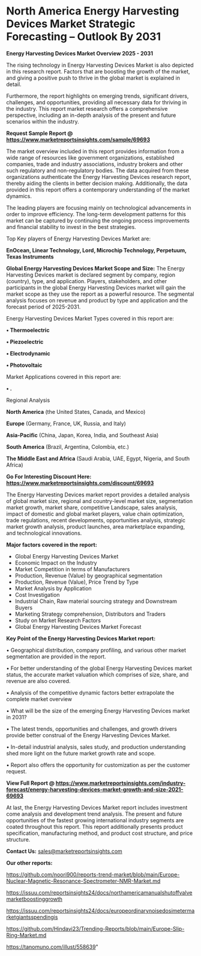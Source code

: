 # North America Energy Harvesting Devices Market Strategic Forecasting – Outlook By 2031

<Strong> Energy Harvesting Devices Market Overview 2025 - 2031</strong>

The rising technology in Energy Harvesting Devices Market is also depicted in this research report. Factors that are boosting the growth of the market, and giving a positive push to thrive in the global market is explained in detail.

Furthermore, the report highlights on emerging trends, significant drivers, challenges, and opportunities, providing all necessary data for thriving in the industry. This report market research offers a comprehensive perspective, including an in-depth analysis of the present and future scenarios within the industry.

<strong>Request Sample Report @ <a href=https://www.marketreportsinsights.com/sample/69693>https://www.marketreportsinsights.com/sample/69693</a></strong>

The market overview included in this report provides information from a wide range of resources like government organizations, established companies, trade and industry associations, industry brokers and other such regulatory and non-regulatory bodies. The data acquired from these organizations authenticate the Energy Harvesting Devices research report, thereby aiding the clients in better decision making. Additionally, the data provided in this report offers a contemporary understanding of the market dynamics.

The leading players are focusing mainly on technological advancements in order to improve efficiency. The long-term development patterns for this market can be captured by continuing the ongoing process improvements and financial stability to invest in the best strategies.

Top Key players of Energy Harvesting Devices Market are:

<strong>EnOcean, Linear Technology, Lord, Microchip Technology, Perpetuum, Texas Instruments</strong>

<strong><b>Global Energy Harvesting Devices Market Scope and Size:</b></strong>
The Energy Harvesting Devices market is declared segment by company, region (country), type, and application. Players, stakeholders, and other participants in the global Energy Harvesting Devices market will gain the market scope as they use the report as a powerful resource. The segmental analysis focuses on revenue and product by type and application and the forecast period of 2025-2031.

Energy Harvesting Devices Market Types covered in this report are:

<strong>• Thermoelectric

• Piezoelectric

• Electrodynamic

• Photovoltaic</strong>

Market Applications covered in this report are:

<strong>• .</strong> 

Regional Analysis

<strong>North America</strong> (the United States, Canada, and Mexico)

<strong>Europe</strong> (Germany, France, UK, Russia, and Italy)

<strong>Asia-Pacific</strong> (China, Japan, Korea, India, and Southeast Asia)

<strong>South America</strong> (Brazil, Argentina, Colombia, etc.)

<strong>The Middle East and Africa</strong> (Saudi Arabia, UAE, Egypt, Nigeria, and South Africa)

<strong>Go For Interesting Discount Here: <a href=https://www.marketreportsinsights.com/discount/69693>https://www.marketreportsinsights.com/discount/69693</a></strong>

The Energy Harvesting Devices market report provides a detailed analysis of global market size, regional and country-level market size, segmentation market growth, market share, competitive Landscape, sales analysis, impact of domestic and global market players, value chain optimization, trade regulations, recent developments, opportunities analysis, strategic market growth analysis, product launches, area marketplace expanding, and technological innovations.

<strong><b>Major factors covered in the report:</b></strong>
<ul>
  <li>Global Energy Harvesting Devices Market </li>
  <li>Economic Impact on the Industry</li>
  <li>Market Competition in terms of Manufacturers</li>
  <li>Production, Revenue (Value) by geographical segmentation</li>
  <li>Production, Revenue (Value), Price Trend by Type</li>
  <li>Market Analysis by Application</li>
  <li>Cost Investigation</li>
  <li>Industrial Chain, Raw material sourcing strategy and Downstream Buyers</li>
  <li>Marketing Strategy comprehension, Distributors and Traders</li>
  <li>Study on Market Research Factors</li>
  <li>Global Energy Harvesting Devices Market Forecast</li>
</ul>

<strong><b>Key Point of the Energy Harvesting Devices Market report:</b></strong>

• Geographical distribution, company profiling, and various other market segmentation are provided in the report.

• For better understanding of the global Energy Harvesting Devices market status, the accurate market valuation which comprises of size, share, and revenue are also covered.

• Analysis of the competitive dynamic factors better extrapolate the complete market overview

• What will be the size of the emerging Energy Harvesting Devices market in 2031?

• The latest trends, opportunities and challenges, and growth drivers provide better construal of the Energy Harvesting Devices Market.

• In-detail industrial analysis, sales study, and production understanding shed more light on the future market growth rate and scope.

• Report also offers the opportunity for customization as per the customer request.

<strong><b>View Full Report @ <a href=https://www.marketreportsinsights.com/industry-forecast/energy-harvesting-devices-market-growth-and-size-2021-69693>https://www.marketreportsinsights.com/industry-forecast/energy-harvesting-devices-market-growth-and-size-2021-69693</a></b></strong>


At last, the Energy Harvesting Devices Market report includes investment come analysis and development trend analysis. The present and future opportunities of the fastest growing international industry segments are coated throughout this report. This report additionally presents product specification, manufacturing method, and product cost structure, and price structure.

<strong>Contact Us:</strong>
sales@marketreportsinsights.com

<strong>Our other reports:</strong>

<a href=https://github.com/noori900/reports-trend-market/blob/main/Europe-Nuclear-Magnetic-Resonance-Spectrometer-NMR-Market.md>https://github.com/noori900/reports-trend-market/blob/main/Europe-Nuclear-Magnetic-Resonance-Spectrometer-NMR-Market.md</a>

<a href=https://issuu.com/reportsinsights24/docs/northamericamanualshutoffvalvemarketboostinggrowth>https://issuu.com/reportsinsights24/docs/northamericamanualshutoffvalvemarketboostinggrowth</a>

<a href=https://issuu.com/reportsinsights24/docs/europeordinarynoisedosimetermarketgiantsspendingis>https://issuu.com/reportsinsights24/docs/europeordinarynoisedosimetermarketgiantsspendingis</a>

<a href=https://github.com/Hindavi23/Trending-Reports/blob/main/Europe-Slip-Ring-Market.md>https://github.com/Hindavi23/Trending-Reports/blob/main/Europe-Slip-Ring-Market.md</a>

<a href=https://tanomuno.com/illust/558639>https://tanomuno.com/illust/558639</a>"
